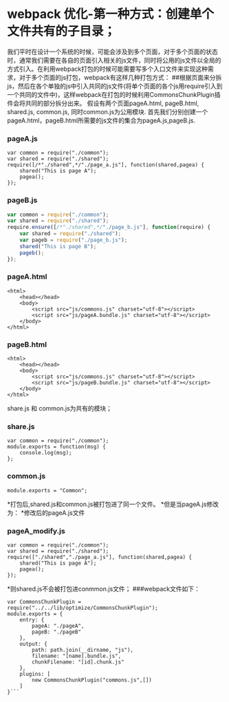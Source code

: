 # webpack 优化-第一种方式：创建单个文件共有的子目录；
我们平时在设计一个系统的时候，可能会涉及到多个页面，对于多个页面的状态时，通常我们需要在各自的页面引入相关的js文件，同时将公用的js文件以全局的方式引入。在利用webpack打包的时候可能需要写多个入口文件来实现这种需求，对于多个页面的js打包，webpack有这样几种打包方式：
##根据页面来分拆js，然后在各个单独的js中引入共同的js文件(将单个页面的各个js用require引入到一个共同的文件中)，这样webpack在打包的时候利用CommonsChunkPlugin插件会将共同的部分拆分出来。
	假设有两个页面pageA.html, pageB.html, shared.js, common.js, 同时common.js为公用模块.
	首先我们分别创建一个pageA.html，pageB.html所需要的js文件的集合为pageA.js,pageB.js.
### pageA.js
```
var common = require("./common");
var shared = require("./shared");
require([/*"./shared",*/"./page_a.js"], function(shared,pagea) {
	shared("This is page A");
	pagea();
});
```
### pageB.js
``` javascript
var common = require("./common");
var shared = require("./shared");
require.ensure([/*"./shared",*/"./page_b.js"], function(require) {
	var shared = require("./shared");
	var pageb = require("./page_b.js");
	shared("This is page B");
	pageb();
});
```
### pageA.html
```
<html>
	<head></head>
	<body>
		<script src="js/commons.js" charset="utf-8"></script>
		<script src="js/pageA.bundle.js" charset="utf-8"></script>
	</body>
</html>
```
### pageB.html
```
<html>
	<head></head>
	<body>
		<script src="js/commons.js" charset="utf-8"></script>
		<script src="js/pageB.bundle.js" charset="utf-8"></script>
	</body>
</html>
```
share.js 和 common.js为共有的模块；
### share.js
```
var common = require("./common");
module.exports = function(msg) {
	console.log(msg);
};
```
### common.js
```
module.exports = "Common";
```
*打包后,shared.js和common.js被打包进了同一个文件。
*但是当pageA.js修改为：
*修改后的pageA.js文件
### pageA_modify.js
```
var common = require("./common");
var shared = require("./shared");
require(["./shared","./page_a.js"], function(shared,pagea) {
	shared("This is page A");
	pagea();
});
```
*则shared.js不会被打包进conmmon.js文件；
###webpack文件如下：
```var path = require("path");
var CommonsChunkPlugin = require("../../lib/optimize/CommonsChunkPlugin");
module.exports = {
	entry: {
		pageA: "./pageA",
		pageB: "./pageB"
	},
	output: {
		path: path.join(__dirname, "js"),
		filename: "[name].bundle.js",
		chunkFilename: "[id].chunk.js"
	},
	plugins: [
		new CommonsChunkPlugin("commons.js",[])
	]
}```
